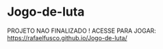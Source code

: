 # Jogo-de-luta
PROJETO NAO FINALIZADO ! 
ACESSE PARA JOGAR: https://rafaelfusco.github.io/Jogo-de-luta/

